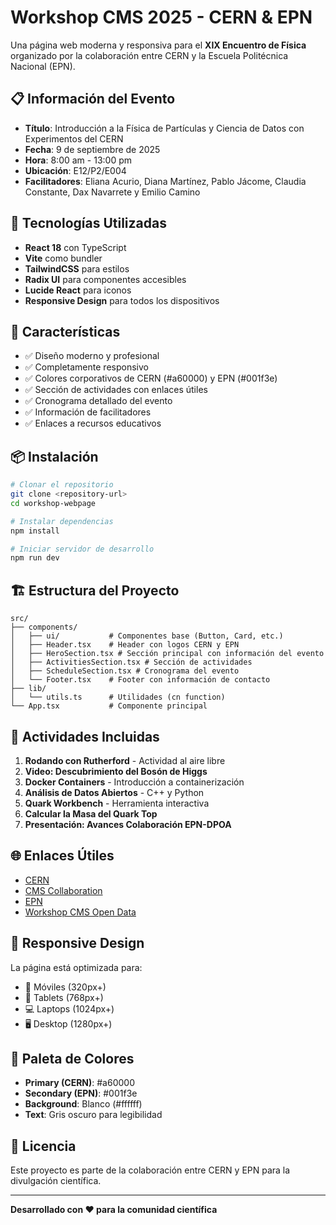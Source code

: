 # Workshop CMS 2025 - CERN & EPN

Una página web moderna y responsiva para el **XIX Encuentro de Física** organizado por la colaboración entre CERN y la Escuela Politécnica Nacional (EPN).

## 📋 Información del Evento

- **Título**: Introducción a la Física de Partículas y Ciencia de Datos con Experimentos del CERN
- **Fecha**: 9 de septiembre de 2025
- **Hora**: 8:00 am - 13:00 pm
- **Ubicación**: E12/P2/E004
- **Facilitadores**: Eliana Acurio, Diana Martínez, Pablo Jácome, Claudia Constante, Dax Navarrete y Emilio Camino

## 🚀 Tecnologías Utilizadas

- **React 18** con TypeScript
- **Vite** como bundler
- **TailwindCSS** para estilos
- **Radix UI** para componentes accesibles
- **Lucide React** para iconos
- **Responsive Design** para todos los dispositivos

## 🎨 Características

- ✅ Diseño moderno y profesional
- ✅ Completamente responsivo
- ✅ Colores corporativos de CERN (#a60000) y EPN (#001f3e)
- ✅ Sección de actividades con enlaces útiles
- ✅ Cronograma detallado del evento
- ✅ Información de facilitadores
- ✅ Enlaces a recursos educativos

## 📦 Instalación

```bash
# Clonar el repositorio
git clone <repository-url>
cd workshop-webpage

# Instalar dependencias
npm install

# Iniciar servidor de desarrollo
npm run dev
```

## 🏗️ Estructura del Proyecto

```
src/
├── components/
│   ├── ui/           # Componentes base (Button, Card, etc.)
│   ├── Header.tsx    # Header con logos CERN y EPN
│   ├── HeroSection.tsx # Sección principal con información del evento
│   ├── ActivitiesSection.tsx # Sección de actividades
│   ├── ScheduleSection.tsx # Cronograma del evento
│   └── Footer.tsx    # Footer con información de contacto
├── lib/
│   └── utils.ts      # Utilidades (cn function)
└── App.tsx           # Componente principal
```

## 🎯 Actividades Incluidas

1. **Rodando con Rutherford** - Actividad al aire libre
2. **Video: Descubrimiento del Bosón de Higgs**
3. **Docker Containers** - Introducción a containerización
4. **Análisis de Datos Abiertos** - C++ y Python
5. **Quark Workbench** - Herramienta interactiva
6. **Calcular la Masa del Quark Top**
7. **Presentación: Avances Colaboración EPN-DPOA**

## 🌐 Enlaces Útiles

- [CERN](https://home.cern)
- [CMS Collaboration](https://cms.cern)
- [EPN](https://www.epn.edu.ec)
- [Workshop CMS Open Data](https://cms-opendata-workshop.github.io/2024-07-29-CERN/)

## 📱 Responsive Design

La página está optimizada para:
- 📱 Móviles (320px+)
- 📱 Tablets (768px+)
- 💻 Laptops (1024px+)
- 🖥️ Desktop (1280px+)

## 🎨 Paleta de Colores

- **Primary (CERN)**: #a60000
- **Secondary (EPN)**: #001f3e
- **Background**: Blanco (#ffffff)
- **Text**: Gris oscuro para legibilidad

## 📄 Licencia

Este proyecto es parte de la colaboración entre CERN y EPN para la divulgación científica.

---

**Desarrollado con ❤️ para la comunidad científica**